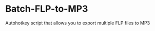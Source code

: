 Batch-FLP-to-MP3
================

Autohotkey script that allows you to export multiple FLP files to MP3
